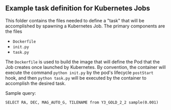 Example task definition for Kubernetes Jobs
-------------------------------------------

This folder contains the files needed to define a "task" that will be accomplished by spawning a Kubernetes Job. The primary components are the files

* `Dockerfile`
* `init.py`
* `task.py`

The `Dockerfile` is used to build the image that will define the Pod that the Job creates once launched by Kubernetes. By convention, the container will execute the command `python init.py` by the pod's lifecycle `postStart` hook, and then `python task.py` will be executed by the container to accomplish the desired task.

Sample query:

```
SELECT RA, DEC, MAG_AUTO_G, TILENAME from Y3_GOLD_2_2 sample(0.001)
```
